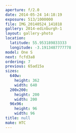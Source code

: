```yaml
---
aperture: f/2.0
date: 2014-05-24 14:18:19
exposure: 513/1000000
file: IMG_20140524_141818
gallery: 2014-edinburgh-1
layout: gallery-photo
location:
  latitude: 55.953189833333
  longitude: -3.1913487777778
model: One S
next: fcfd3a8
ordering: 7
previous: 65ad15a
sizes:
  640w:
    height: 362
    width: 640
  200x200:
    height: 200
    width: 200
  96x96:
    height: 96
    width: 96
title: null
make: HTC
---
```

